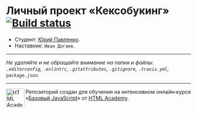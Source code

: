 # Личный проект «Кексобукинг» [![Build status][travis-image]][travis-url]

* Студент: [Юрий Павленко](https://up.htmlacademy.ru/javascript/10/user/413203).
* Наставник: `Иван Догаев`.

---

_Не удаляйте и не обращайте внимание на папки и файлы:_<br>
_`.editorconfig`, `.eslintrc`, `.gitattributes`, `.gitignore`, `.travis.yml`, `package.json`._

---

<a href="https://htmlacademy.ru/intensive/javascript"><img align="left" width="50" height="50" title="HTML Academy" src="https://up.htmlacademy.ru/static/img/intensive/javascript/logo-for-github.svg"></a>

Репозиторий создан для обучения на интенсивном онлайн‑курсе «[Базовый JavaScript](https://htmlacademy.ru/intensive/javascript)» от [HTML Academy](https://htmlacademy.ru).

[travis-image]: https://travis-ci.org/htmlacademy-javascript/413203-keksobooking.svg?branch=master
[travis-url]: https://travis-ci.org/htmlacademy-javascript/413203-keksobooking
